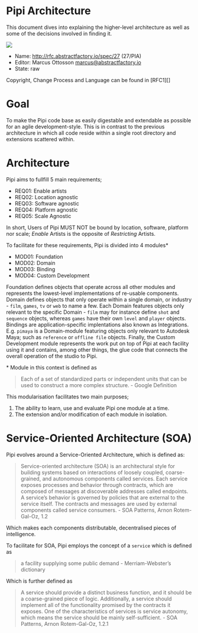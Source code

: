 # Pipi Architecture

This document dives into explaining the higher-level architecture as well as some of the decisions involved in finding it.

![](https://dl.dropbox.com/s/fmw0rq10kr4j2hg/uml_pipi_layers.png)

* Name: http://rfc.abstractfactory.io/spec/27 (27/PIA)
* Editor: Marcus Ottosson <marcus@abstractfactory.io>
* State: raw

Copyright, Change Process and Language can be found in [RFC1][]

# Goal

To make the Pipi code base as easily digestable and extendable as possible for an agile development-style. This is in contrast to the previous architecture in which all code reside within a single root directory and extensions scattered within.

# Architecture

Pipi aims to fullfill 5 main requirements;

* REQ01: Enable artists
* REQ02: Location agnostic
* REQ03: Software agnostic
* REQ04: Platform agnostic
* REQ05: Scale Agnostic

In short, Users of Pipi MUST NOT be bound by location, software, platform nor scale; *Enable* Artists is the opposite of *Restricting* Artists.

To facilitate for these requirements, Pipi is divided into 4 modules*

* MOD01: Foundation
* MOD02: Domain
* MOD03: Binding
* MOD04: Custom Development

Foundation defines objects that operate across all other modules and represents the lowest-level implementations of re-usable components. Domain defines objects that only operate within a single domain, or industry - `film`, `games`, `tv` or `web` to name a few. Each Domain features objects only relevant to the specific Domain - `film` may for instance define `shot` and `sequence` objects, whereas `games` have their own `level` and `player` objects. Bindings are application-specific implentations also known as Integrations. E.g. `pimaya` is a Domain-module featuring objects only relevant to Autodesk Maya; such as `reference` or `offline file` objects. Finally, the Custom Development module represents the work put on top of Pipi at each facility using it and contains, among other things, the glue code that connects the overall operation of the studio to Pipi.

\* Module in this context is defined as

> Each of a set of standardized parts or independent units that can be used to construct a more complex structure. - Google Definition

This modularisation facilitates two main purposes;

1. The ability to learn, use and evaluate Pipi one module at a time.
2. The extension and/or modification of each module in isolation.

# Service-Oriented Architecture (SOA)

Pipi evolves around a Service-Oriented Architecture, which is defined as:

> Service-oriented architecture (SOA) is an architectural style for building
systems based on interactions of loosely coupled, coarse-grained, and
autonomous components called services. Each service exposes processes and
behavior through contracts, which are composed of messages at discoverable
addresses called endpoints. A service’s behavior is governed by policies that are
external to the service itself. The contracts and messages are used by external
components called service consumers. - SOA Patterns, Arnon Rotem-Gal-Oz, 1.2

Which makes each components distributable, decentralised pieces of intelligence.

To facilitate for SOA, Pipi employs the concept of a `service` which is defined as

> a facility supplying some public demand - Merriam-Webster’s dictionary

Which is further defined as

> A service should provide a distinct business function, and it should be a coarse-grained piece of logic. Additionally, a service should implement all of the functionality promised by the contracts it exposes. One of the characteristics of services is service autonomy, which means the service should be mainly self-sufficient. - SOA Patterns, Arnon Rotem-Gal-Oz, 1.2.1

